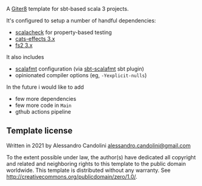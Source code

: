 A [Giter8][g8] template for sbt-based scala 3 projects. 

It's configured to setup a number of handful dependencies: 
* [scalacheck](https://www.scalacheck.org/) for property-based testing
* [cats-effects 3.x](https://typelevel.org/cats-effect/)
* [fs2 3.x](https://fs2.io/)

It also includes 
* [scalafmt](https://scalameta.org/scalafmt/) configuration (via [sbt-scalafmt](https://github.com/scalameta/sbt-scalafmt) sbt plugin)
* opinionated compiler options (eg, `-Yexplicit-nulls`) 

In the future i would like to add 
* few more dependencies 
* few more code in `Main`
* gthub actions pipeline 

Template license
----------------
Written in 2021 by Alessandro Candolini alessandro.candolini@gmail.com

To the extent possible under law, the author(s) have dedicated all copyright and related
and neighboring rights to this template to the public domain worldwide.
This template is distributed without any warranty. See <http://creativecommons.org/publicdomain/zero/1.0/>.

[g8]: http://www.foundweekends.org/giter8/
